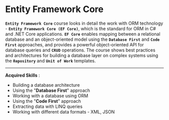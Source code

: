 # Entity Framework Core

**`Entity Framework Core`** course looks in detail the work with ORM technology - **`Entity Framework Core (EF Core)`**, which is the standard for ORM in C# and .NET Core applications. **`EF Core`** enables mapping between a relational database and an object-oriented model using the **`Database First`** and **`Code First`** approaches, and provides a powerful object-oriented API for database queries and **`CRUD`** operations. The course shows best practices and architectures for building a database layer on complex systems using the **`Repository`** and **`Unit of Work`** templates.

---

**Acquired Skills** :
* Building a database architecture
* Using the "**Database First**" approach
* Working with a database using ORM
* Using the "**Code First**" approach
* Extracting data with LINQ queries
* Working with different data formats - XML, JSON
